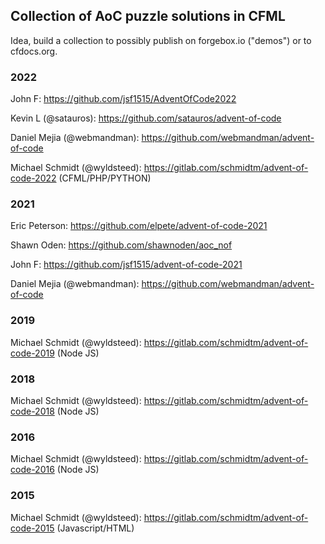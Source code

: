 ## Collection of AoC puzzle solutions in CFML

Idea, build a collection to possibly publish on forgebox.io ("demos") or to cfdocs.org. 

### 2022

John F: https://github.com/jsf1515/AdventOfCode2022

Kevin L (@satauros): https://github.com/satauros/advent-of-code

Daniel Mejia (@webmandman): https://github.com/webmandman/advent-of-code

Michael Schmidt (@wyldsteed): https://gitlab.com/schmidtm/advent-of-code-2022 (CFML/PHP/PYTHON)

### 2021

Eric Peterson: https://github.com/elpete/advent-of-code-2021

Shawn Oden: https://github.com/shawnoden/aoc_nof

John F: https://github.com/jsf1515/advent-of-code-2021

Daniel Mejia (@webmandman): https://github.com/webmandman/advent-of-code

### 2019

Michael Schmidt (@wyldsteed): https://gitlab.com/schmidtm/advent-of-code-2019 (Node JS)

### 2018

Michael Schmidt (@wyldsteed): https://gitlab.com/schmidtm/advent-of-code-2018 (Node JS)

### 2016

Michael Schmidt (@wyldsteed): https://gitlab.com/schmidtm/advent-of-code-2016 (Node JS)

### 2015

Michael Schmidt (@wyldsteed): https://gitlab.com/schmidtm/advent-of-code-2015 (Javascript/HTML)
